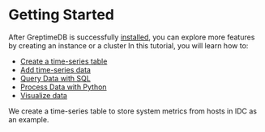 # Getting Started

After GreptimeDB is successfully [installed](../installation/overview.md), you can explore more features by creating an instance or a cluster In this tutorial, you will learn how to:

- [Create a time-series table][1]
- [Add time-series data][2]
- [Query Data with SQL][3]
- [Process Data with Python][4]
- [Visualize data][5]

We create a time-series table to store system metrics from hosts in IDC as an example.

[1]: ./create-a-time-series-table.md
[2]: ./add-time-series-data.md
[3]: ./query-data-with-sql.md
[4]: ./process-data-with-python.md
[5]: ./visualize-data.md
